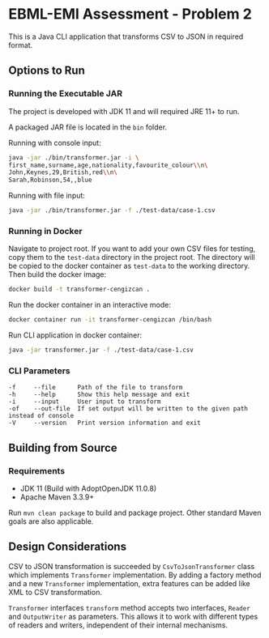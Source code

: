 # EBML-EMI Assessment - Problem 2
This is a Java CLI application that transforms CSV to JSON in required format.

## Options to Run
### Running the Executable JAR
The project is developed with JDK 11 and will required JRE 11+ to run.

A packaged JAR file is located in the `bin` folder. 

Running with console input:
```bash
java -jar ./bin/transformer.jar -i \
first_name,surname,age,nationality,favourite_colour\\n\
John,Keynes,29,British,red\\n\
Sarah,Robinson,54,,blue
```
Running with file input:
```bash
java -jar ./bin/transformer.jar -f ./test-data/case-1.csv
```
### Running in Docker
Navigate to project root. If you want to add your own CSV files for testing, copy them to the `test-data` directory in the project root.
The directory will be copied to the docker container as `test-data` to the working directory.
Then build the docker image:
```bash
docker build -t transformer-cengizcan .
```
Run the docker container in an interactive mode:
```bash
docker container run -it transformer-cengizcan /bin/bash
```
Run CLI application in docker container:
```bash
java -jar transformer.jar -f ./test-data/case-1.csv
```

### CLI Parameters
```
-f     --file      Path of the file to transform
-h     --help      Show this help message and exit
-i     --input     User input to transform
-of    --out-file  If set output will be written to the given path instead of console
-V     --version   Print version information and exit
```
## Building from Source
### Requirements
* JDK 11 (Build with AdoptOpenJDK 11.0.8)
* Apache Maven 3.3.9+ 
  
Run `mvn clean package` to build and package project. Other standard Maven goals are also applicable.
  
## Design Considerations
CSV to JSON transformation is succeeded by `CsvToJsonTransformer` class which implements `Transformer` implementation.
By adding a factory method and a new `Transformer` implementation, extra features can be added like XML to CSV transformation.

`Transformer` interfaces `transform` method accepts two interfaces, `Reader` and `OutputWriter` as parameters. This allows it to work with different types of readers and writers, independent of their internal mechanisms.
